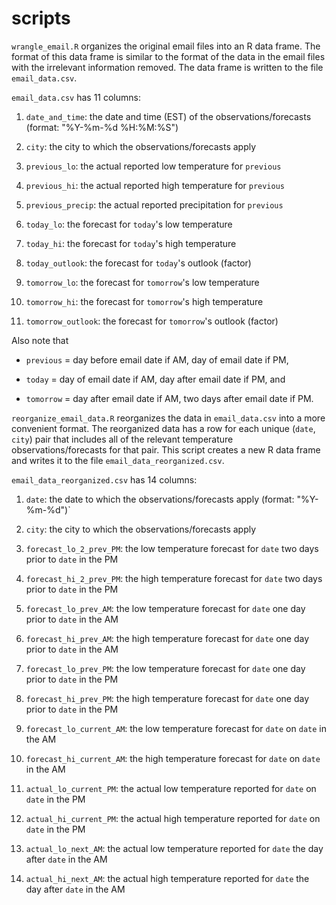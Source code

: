 # scripts

`wrangle_email.R` organizes the original email files into an R data frame.
The format of this data frame is similar to the format of the data in the email files with the irrelevant information removed. 
The data frame is written to the file `email_data.csv`.

`email_data.csv` has 11 columns:

1. `date_and_time`: the date and time (EST) of the observations/forecasts (format: "%Y-%m-%d %H:%M:%S")

2. `city`: the city to which the observations/forecasts apply

3. `previous_lo`: the actual reported low temperature for `previous`

4. `previous_hi`: the actual reported high temperature for `previous`

5. `previous_precip`: the actual reported precipitation for `previous`

6. `today_lo`: the forecast for `today`'s low temperature

7. `today_hi`: the forecast for `today`'s high temperature

8. `today_outlook`: the forecast for `today`'s outlook (factor)

9. `tomorrow_lo`: the forecast for `tomorrow`'s low temperature

10. `tomorrow_hi`: the forecast for `tomorrow`'s high temperature

11. `tomorrow_outlook`: the forecast for `tomorrow`'s outlook (factor)

Also note that

* `previous` = day before email date if AM, day of email date if PM,

* `today` = day of email date if AM, day after email date if PM, and 

* `tomorrow` = day after email date if AM, two days after email date if PM.


`reorganize_email_data.R` reorganizes the data in `email_data.csv` into a more convenient format.
The reorganized data has a row for each unique (`date`, `city`) pair that includes all of the relevant temperature observations/forecasts for that pair.
This script creates a new R data frame and writes it to the file `email_data_reorganized.csv`.

`email_data_reorganized.csv` has 14 columns:

1. `date`: the date to which the observations/forecasts apply (format: "%Y-%m-%d")`

2. `city`: the city to which the observations/forecasts apply

3. `forecast_lo_2_prev_PM`: the low temperature forecast for `date` two days prior to `date` in the PM

4. `forecast_hi_2_prev_PM`: the high temperature forecast for `date` two days prior to `date` in the PM

5. `forecast_lo_prev_AM`: the low temperature forecast for `date` one day prior to `date` in the AM

6. `forecast_hi_prev_AM`: the high temperature forecast for `date` one day prior to `date` in the AM

7. `forecast_lo_prev_PM`: the low temperature forecast for `date` one day prior to `date` in the PM

8. `forecast_hi_prev_PM`: the high temperature forecast for `date` one day prior to `date` in the PM

9. `forecast_lo_current_AM`: the low temperature forecast for `date` on `date` in the AM

10. `forecast_hi_current_AM`: the high temperature forecast for `date` on `date` in the AM

11. `actual_lo_current_PM`: the actual low temperature reported for `date` on `date` in the PM

12. `actual_hi_current_PM`: the actual high temperature reported for `date` on `date` in the PM

13. `actual_lo_next_AM`: the actual low temperature reported for `date` the day after `date` in the AM

14. `actual_hi_next_AM`: the actual high temperature reported for `date` the day after `date` in the AM